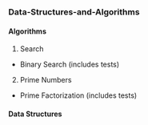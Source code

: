 ### Data-Structures-and-Algorithms


#### Algorithms

1. Search
  * Binary Search (includes tests)
2. Prime Numbers
  * Prime Factorization (includes tests)

#### Data Structures